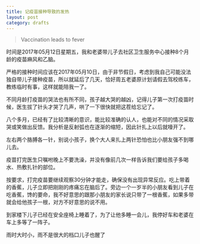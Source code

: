 ```yaml
---
title: 记疫苗接种导致的发热
layout: post
category: drafts
---
```


> Vaccination leads to fever

时间是2017年05月12日星期五，我和老婆带儿子去社区卫生服务中心接种8个月龄的疫苗麻风和乙脑。

严格的接种时间应该在2017年05月10日，由于非节假日，考虑到我自己可能没法独自带儿子接种疫苗，所以就延后了几天，恰好周五老婆原计划请假去驾校练车，教练临时有事，这样就能陪我一了。

不同月龄打疫苗的哭法也有所不同，孩子越大哭的越凶，记得儿子第一次打疫苗时候，医生拔了针头才哭了几声，哄了一下很快就把这茬给忘记了。

八个多月，已经有了比较清晰的意识，能比较准确的认人，也能对不同的情况采取哭或笑做出反馈。我分析是反射弧也在逐渐的缩短，因此针扎上以后就嚎开了。

左右两个胳膊各一针，别说小孩子，换个大人来扎上两针恐怕也比小朋友强不到哪儿去。

疫苗打完医生只嘱咐晚上不要洗澡，并没有像前几次一样告诉我们要给孩子多喝水、热敷扎针的部位。

按要求，打完疫苗要继续观察30分钟才能走，确保没有出现异常反应。吃上带着的香蕉，儿子立即把刚刚的疼痛忘在脑后了。旁边一个一岁半的小朋友看到儿子在吃香蕉，馋的要命，我不好意思的跟那小朋友的家长说只带了一根香蕉，如果多带就会给他孩子一根，对方不好意思的说不用。

到家楼下儿子已经在安全座椅上睡着了，为了让他多睡一会儿，我停好车和老婆在车上多等了一阵子。

雨时大时小，雨不是很大的档口儿子也醒了

